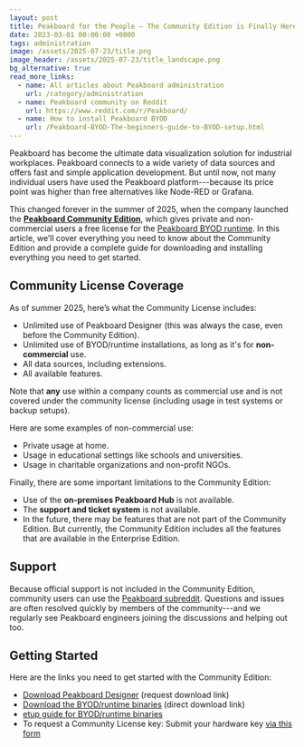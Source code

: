 ```yaml
---
layout: post
title: Peakboard for the People — The Community Edition is Finally Here
date: 2023-03-01 00:00:00 +0000
tags: administration
image: /assets/2025-07-23/title.png
image_header: /assets/2025-07-23/title_landscape.png
bg_alternative: true
read_more_links:
  - name: All articles about Peakboard administration
    url: /category/administration
  - name: Peakboard community on Reddit
    url: https://www.reddit.com/r/Peakboard/
  - name: How to install Peakboard BYOD
    url: /Peakboard-BYOD-The-beginners-guide-to-BYOD-setup.html
---
```

Peakboard has become the ultimate data visualization solution for industrial workplaces. Peakboard connects to a wide variety of data sources and offers fast and simple application development. But until now, not many individual users have used the Peakboard platform---because its price point was higher than free alternatives like Node-RED or Grafana.

This changed forever in the summer of 2025, when the company launched the [**Peakboard Community Edition**](https://www.peakboard.com/en/community-edition), which gives private and non-commercial users a free license for the [Peakboard BYOD runtime](https://www.peakboard.com/en/product/peakboard-byod). In this article, we’ll cover everything you need to know about the Community Edition and provide a complete guide for downloading and installing everything you need to get started.


## Community License Coverage

As of summer 2025, here’s what the Community License includes:

- Unlimited use of Peakboard Designer (this was always the case, even before the Community Edition).
- Unlimited use of BYOD/runtime installations, as long as it's for **non-commercial** use.
- All data sources, including extensions.
- All available features.

Note that **any** use within a company counts as commercial use and is not covered under the community license (including usage in test systems or backup setups).

Here are some examples of non-commercial use:
* Private usage at home.
* Usage in educational settings like schools and universities.
* Usage in charitable organizations and non-profit NGOs.

Finally, there are some important limitations to the Community Edition:
- Use of the **on-premises Peakboard Hub** is not available.
- The **support and ticket system** is not available.
- In the future, there may be features that are not part of the Community Edition. But currently, the Community Edition includes all the features that are available in the Enterprise Edition.


## Support

Because official support is not included in the Community Edition, community users can use the [Peakboard subreddit](https://www.reddit.com/r/Peakboard/). Questions and issues are often resolved quickly by members of the community---and we regularly see Peakboard engineers joining the discussions and helping out too.


## Getting Started

Here are the links you need to get started with the Community Edition:
- [Download Peakboard Designer](https://www.peakboard.com/en/product/peakboard-designer#download) (request download link)
- [Download the BYOD/runtime binaries](https://peakboard.com/download/Peakboard/master/PeakboardRuntimeSetupUI.exe) (direct download link)
- [etup guide for BYOD/runtime binaries](https://how-to-dismantle-a-peakboard-box.com/Peakboard-BYOD-The-beginners-guide-to-BYOD-setup.html)
- To request a Community License key: Submit your hardware key [via this form](https://www.peakboard.com/testing---page2)
